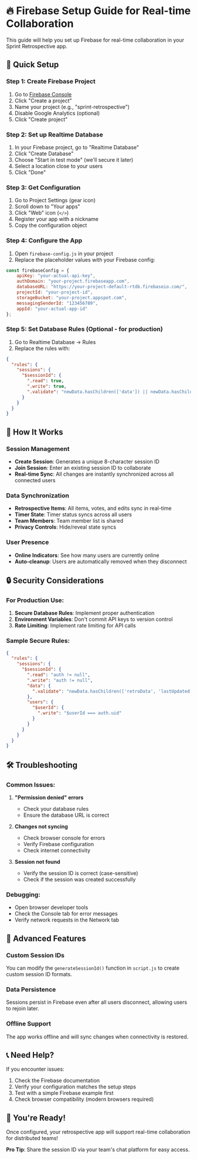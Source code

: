 # 🔥 Firebase Setup Guide for Real-time Collaboration

This guide will help you set up Firebase for real-time collaboration in your Sprint Retrospective app.

## 🚀 Quick Setup

### Step 1: Create Firebase Project
1. Go to [Firebase Console](https://console.firebase.google.com/)
2. Click "Create a project"
3. Name your project (e.g., "sprint-retrospective")
4. Disable Google Analytics (optional)
5. Click "Create project"

### Step 2: Set up Realtime Database
1. In your Firebase project, go to "Realtime Database"
2. Click "Create Database"
3. Choose "Start in test mode" (we'll secure it later)
4. Select a location close to your users
5. Click "Done"

### Step 3: Get Configuration
1. Go to Project Settings (gear icon)
2. Scroll down to "Your apps"
3. Click "Web" icon (`</>`)
4. Register your app with a nickname
5. Copy the configuration object

### Step 4: Configure the App
1. Open `firebase-config.js` in your project
2. Replace the placeholder values with your Firebase config:

```javascript
const firebaseConfig = {
    apiKey: "your-actual-api-key",
    authDomain: "your-project.firebaseapp.com",
    databaseURL: "https://your-project-default-rtdb.firebaseio.com/",
    projectId: "your-project-id",
    storageBucket: "your-project.appspot.com",
    messagingSenderId: "123456789",
    appId: "your-actual-app-id"
};
```

### Step 5: Set Database Rules (Optional - for production)
1. Go to Realtime Database → Rules
2. Replace the rules with:

```json
{
  "rules": {
    "sessions": {
      "$sessionId": {
        ".read": true,
        ".write": true,
        ".validate": "newData.hasChildren(['data']) || newData.hasChildren(['users'])"
      }
    }
  }
}
```

## 🎯 How It Works

### Session Management
- **Create Session**: Generates a unique 8-character session ID
- **Join Session**: Enter an existing session ID to collaborate
- **Real-time Sync**: All changes are instantly synchronized across all connected users

### Data Synchronization
- **Retrospective Items**: All items, votes, and edits sync in real-time
- **Timer State**: Timer status syncs across all users
- **Team Members**: Team member list is shared
- **Privacy Controls**: Hide/reveal state syncs

### User Presence
- **Online Indicators**: See how many users are currently online
- **Auto-cleanup**: Users are automatically removed when they disconnect

## 🔒 Security Considerations

### For Production Use:
1. **Secure Database Rules**: Implement proper authentication
2. **Environment Variables**: Don't commit API keys to version control
3. **Rate Limiting**: Implement rate limiting for API calls

### Sample Secure Rules:
```json
{
  "rules": {
    "sessions": {
      "$sessionId": {
        ".read": "auth != null",
        ".write": "auth != null",
        "data": {
          ".validate": "newData.hasChildren(['retroData', 'lastUpdated'])"
        },
        "users": {
          "$userId": {
            ".write": "$userId === auth.uid"
          }
        }
      }
    }
  }
}
```

## 🛠️ Troubleshooting

### Common Issues:

1. **"Permission denied" errors**
   - Check your database rules
   - Ensure the database URL is correct

2. **Changes not syncing**
   - Check browser console for errors
   - Verify Firebase configuration
   - Check internet connectivity

3. **Session not found**
   - Verify the session ID is correct (case-sensitive)
   - Check if the session was created successfully

### Debugging:
- Open browser developer tools
- Check the Console tab for error messages
- Verify network requests in the Network tab

## 🌟 Advanced Features

### Custom Session IDs
You can modify the `generateSessionId()` function in `script.js` to create custom session ID formats.

### Data Persistence
Sessions persist in Firebase even after all users disconnect, allowing users to rejoin later.

### Offline Support
The app works offline and will sync changes when connectivity is restored.

## 📞 Need Help?

If you encounter issues:
1. Check the Firebase documentation
2. Verify your configuration matches the setup steps
3. Test with a simple Firebase example first
4. Check browser compatibility (modern browsers required)

## 🎉 You're Ready!

Once configured, your retrospective app will support real-time collaboration for distributed teams!

**Pro Tip**: Share the session ID via your team's chat platform for easy access.
